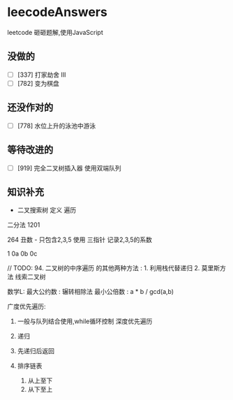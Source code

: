 # leecodeAnswers
leetcode 砸砸题解,使用JavaScript

## 没做的 

+ [ ] [337] 打家劫舍 III
+ [ ] [782] 变为棋盘

## 还没作对的
+ [ ] [778] 水位上升的泳池中游泳

## 等待改进的
+ [ ] [919] 完全二叉树插入器 使用双端队列

## 知识补充

- 二叉搜索树 定义 遍历



二分法
1201 


264 丑数 - 只包含2,3,5 使用 三指针  记录2,3,5的系数

1
0a 0b 0c


// TODO: 
94. 二叉树的中序遍历 的其他两种方法 : 
    1. 利用栈代替递归
    2. 莫里斯方法 线索二叉树



数学L: 
    最大公约数 : 辗转相除法
    最小公倍数 : a * b / gcd(a,b)

广度优先遍历:
1. 一般与队列结合使用,while循环控制
深度优先遍历
1. 递归
2. 先递归后返回


148. 排序链表
     1.   从上至下
     2.   从下至上